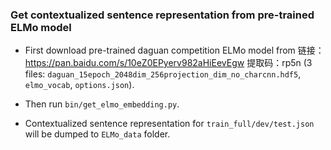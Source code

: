 
### Get contextualized sentence representation from pre-trained ELMo model
- First download pre-trained daguan competition ELMo model from 
链接：https://pan.baidu.com/s/10eZ0EPyerv982aHiEevEgw 提取码：rp5n (3 files: `daguan_15epoch_2048dim_256projection_dim_no_charcnn.hdf5`, `elmo_vocab`, `options.json`).

- Then run `bin/get_elmo_embedding.py`.

- Contextualized sentence representation for `train_full/dev/test.json` will be dumped to `ELMo_data` folder.